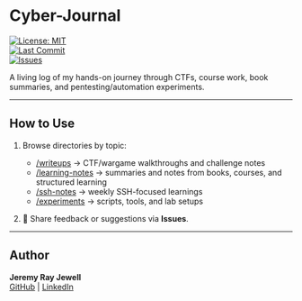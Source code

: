 # Cyber-Journal

[![License: MIT](https://img.shields.io/badge/License-MIT-blue)](LICENSE)  
[![Last Commit](https://img.shields.io/github/last-commit/jeremyrayjewell/cyber_journal)](https://github.com/jeremyrayjewell/cyber_journal/commits/main)  
[![Issues](https://img.shields.io/github/issues/jeremyrayjewell/cyber_journal)](https://github.com/jeremyrayjewell/cyber_journal/issues)

A living log of my hands-on journey through CTFs, course work, book summaries, and pentesting/automation experiments.

---

## How to Use

1. Browse directories by topic:
   - [/writeups](writeups) → CTF/wargame walkthroughs and challenge notes  
   - [/learning-notes](learning-notes/README.md) → summaries and notes from books, courses, and structured learning  
   - [/ssh-notes](ssh-notes) → weekly SSH-focused learnings  
   - [/experiments](experiments) → scripts, tools, and lab setups  

2. 📝 Share feedback or suggestions via **Issues**.

---

## Author
**Jeremy Ray Jewell**  
[GitHub](https://github.com/jeremyrayjewell) | [LinkedIn](https://www.linkedin.com/in/jeremyrayjewell)

